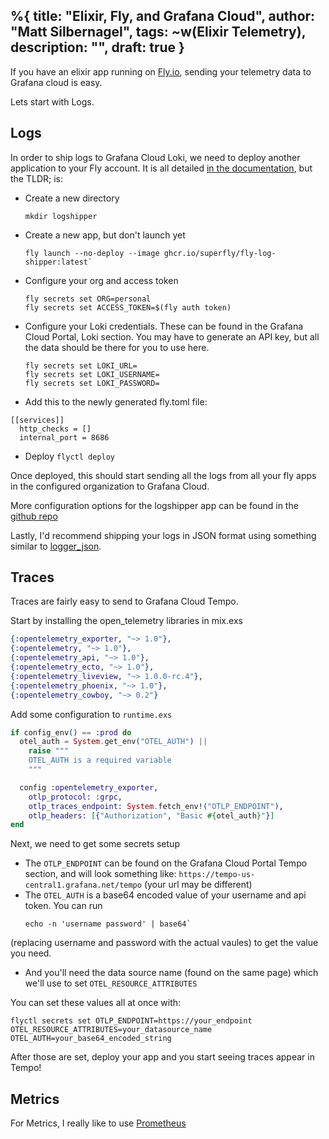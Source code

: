 %{
  title: "Elixir, Fly, and Grafana Cloud",
  author: "Matt Silbernagel",
  tags: ~w(Elixir Telemetry),
  description: "",
  draft: true
}
---

If you have an elixir app running on [Fly.io](https://fly.io/docs/elixir/getting-started/), sending your telemetry data to Grafana cloud is easy.

Lets start with Logs.

## Logs
In order to ship logs to Grafana Cloud Loki, we need to deploy another application to your Fly account. It is all detailed [in the documentation](https://fly.io/docs/going-to-production/monitoring/exporting-logs/), but the TLDR; is:
* Create a new directory 
  ```
  mkdir logshipper
  ```
* Create a new app, but don't launch yet
  ```
  fly launch --no-deploy --image ghcr.io/superfly/fly-log-shipper:latest`
  ```
* Configure your org and access token
  ```
  fly secrets set ORG=personal
  fly secrets set ACCESS_TOKEN=$(fly auth token)
  ```
* Configure your Loki credentials. These can be found in the Grafana Cloud Portal, Loki section. You may have to generate an API key, but all the data should be there for you to use here.
  ```
  fly secrets set LOKI_URL=
  fly secrets set LOKI_USERNAME=
  fly secrets set LOKI_PASSWORD=
  ```
* Add this to the newly generated fly.toml file:
```
[[services]]
  http_checks = []
  internal_port = 8686
```
* Deploy `flyctl deploy`

Once deployed, this should start sending all the logs from all your fly apps in the configured organization to Grafana Cloud.

More configuration options for the logshipper app can be found in the [github repo](https://github.com/superfly/fly-log-shipper#provider-configuration)

Lastly, I'd recommend shipping your logs in JSON format using something similar to [logger_json](https://hex.pm/packages/logger_json). 

## Traces
Traces are fairly easy to send to Grafana Cloud Tempo.

Start by installing the open_telemetry libraries in mix.exs
```elixir
{:opentelemetry_exporter, "~> 1.0"},
{:opentelemetry, "~> 1.0"},
{:opentelemetry_api, "~> 1.0"},
{:opentelemetry_ecto, "~> 1.0"},
{:opentelemetry_liveview, "~> 1.0.0-rc.4"},
{:opentelemetry_phoenix, "~> 1.0"},
{:opentelemetry_cowboy, "~> 0.2"}
```

Add some configuration to `runtime.exs`
```elixir
if config_env() == :prod do
  otel_auth = System.get_env("OTEL_AUTH") ||
    raise """
    OTEL_AUTH is a required variable
    """

  config :opentelemetry_exporter,
    otlp_protocol: :grpc,
    otlp_traces_endpoint: System.fetch_env!("OTLP_ENDPOINT"),
    otlp_headers: [{"Authorization", "Basic #{otel_auth}"}]
end
```

Next, we need to get some secrets setup

* The `OTLP_ENDPOINT` can be found on the Grafana Cloud Portal Tempo section, and will look something like: `https://tempo-us-central1.grafana.net/tempo` (your url may be different)
* The `OTEL_AUTH` is a base64 encoded value of your username and api token. You can run 
  ```
  echo -n 'username password' | base64`
  ```
 (replacing username and password with the actual vaules) to get the value you need.
* And you'll need the data source name (found on the same page) which we'll use to set `OTEL_RESOURCE_ATTRIBUTES`

You can set these values all at once with:
```
flyctl secrets set OTLP_ENDPOINT=https://your_endpoint OTEL_RESOURCE_ATTRIBUTES=your_datasource_name OTEL_AUTH=your_base64_encoded_string
```

After those are set, deploy your app and you start seeing traces appear in Tempo!

## Metrics

For Metrics, I really like to use [Prometheus](https://prometheus.io/docs/introduction/overview/)

